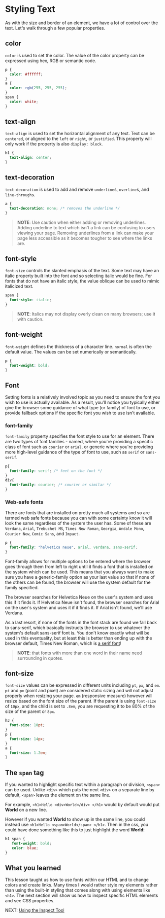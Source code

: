 # Styling Text

As with the size and border of an element, we have a lot of control over the text. Let's walk through a few popular properties.

## color

`color` is used to set the color. The value of the color property can be expressed using hex, RGB or semantic code.

``` css
p {
  color: #ffffff;
}
a {
  color: rgb(255, 255, 255);
}
span {
  color: white;
}
```

## text-align

`text-align` is used to set the horizontal alignment of any text. Text can be `centered`, or aligned to the `left` or `right`, or `justified`. This property will only work if the property is also `display: block`.

``` css
h1 {
  text-align: center;
}
```

## text-decoration

`text-decoration` is used to add and remove `underline`s, `overline`s, and `line-through`s.

``` css
a {
  text-decoration: none; /* removes the underline */
}
```

> **NOTE**: Use caution when either adding or removing underlines. Adding underline to text which isn't a link can be confusing to users viewing your page. Removing underlines from a link can make your page less accessible as it becomes tougher to see where the links are.

## font-style

`font-size` controls the slanted emphasis of the text. Some text may have an italic property built into the font and so selecting italic would be fine. For fonts that do not have an italic style, the value oblique can be used to mimic italicized text.

``` css
span {
  font-style: italic;
}
```

> **NOTE**: Italics may not display overly clean on many browsers; use it with caution.

## font-weight

`font-weight` defines the thickness of a character line. `normal` is often the default value. The values can be set numerically or semantically.

``` css
p {
  font-weight: bold;
}
```

## Font

Setting fonts is a relatively involved topic as you need to ensure the font you wish to use is actually available. As a result, you'll notice you typically either give the browser some guidance of what type (or family) of font to use, or provide fallback options if the specific font you wish to use isn't available.

### font-family

`font-family` property specifies the font style to use for an element. There are two types of font families - named, where you're providing a specific class of font such as `courier` or `arial`, or generic where you're providing more high-level guidance of the type of font to use, such as `serif` or `sans-serif`.

``` css
p{
  font-family: serif; /* feet on the font */
}
div{
  font-family: courier; /* courier or similar */
}
```

### Web-safe fonts

There are fonts that are installed on pretty much all systems and so are termed web safe fonts because you can with some certainty know it will look the same regardless of the system the user has. Some of these are `Verdana`, `Arial`, `Trebuchet MS`, `Times New Roman`, `Georgia`, `Andale Mono`, `Courier New`, `Comic Sans`, and `Impact`.

``` css
p {
  font-family: "helvetica neue", arial, verdana, sans-serif;
}
```

Font-family allows for multiple options to be entered where the browser goes through them from left to right until it finds a font that is installed on the system which can be used. This means that you always want to make sure you have a generic-family option as your last value so that if none of the others can be found, the browser will use the system default for the family specified.

The browser searches for Helvetica Neue on the user's system and uses this if it finds it. If Helvetica Neue isn't found, the browser searches for Arial on the user's system and uses it if it finds it. If Arial isn't found, we'll use Verdana.

As a last resort, if none of the fonts in the font stack are found we fall back to sans-serif, which basically instructs the browser to use whatever the system's default sans-serif font is. You don't know exactly what will be used in this eventuality, but at least this is better than ending up with the browser default, Times New Roman, which is [a serif font](https://www.fonts.com/content/learning/fontology/level-1/type-anatomy/serif-vs-sans-for-text-in-print)!

> **NOTE**: that fonts with more than one word in their name need surrounding in quotes.

## font-size

`font-size` values can be expressed in different units including `pt`, `px`, and `em`. `pt` and `px` (point and pixel) are considered static sizing and will not adjust properly when resizing your page. `em` (responsive measure) however will resize based on the font size of the parent. If the parent is using `font-size` of `10px`, and the child is set to `.8em`, you are requesting it to be 80% of the size of the parent or `8px`.

``` css
h3 {
  font-size: 10pt;
}
p {
  font-size: 14px;
}
a {
  font-size: 1.2em;
}
```

## The `span` tag

If you wanted to highlight specific text within a paragraph or division, `<span>` can be used.  Unlike `<div>` which puts the next `<div>` on a separate line by default, `<span>` leaves the element on the same line.  

For example, `<h1>Hello <div>World</div> </h1>` would by default would put **World** on a new line.  

However if you wanted **World** to show up in the same line, you could instead use `<h1>Hello <span>World</span> </h1>`. Then in the css, you could have done something like this to just highlight the word **World**:

``` css
h1 span {
   font-weight: bold;
   color: blue;
}
```

## What you learned

This lesson taught us how to use fonts within our HTML and to change colors and create links. Many times I would rather style my elements rather than using the built-in styling that comes along with using elements like `<h1>`. The next section will show us how to inspect specific HTML elements and see CSS properties.

NEXT: [Using the Inspect Tool](./inspect_element.md)
